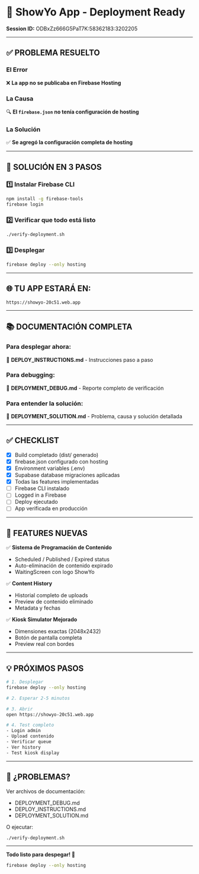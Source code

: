 # 🚀 ShowYo App - Deployment Ready

**Session ID:** ODBxZz666G5PaT7K:58362183:3202205

---

## ✅ PROBLEMA RESUELTO

### El Error
❌ **La app no se publicaba en Firebase Hosting**

### La Causa
🔍 **El `firebase.json` no tenía configuración de hosting**

### La Solución
✅ **Se agregó la configuración completa de hosting**

---

## 🎯 SOLUCIÓN EN 3 PASOS

### 1️⃣ Instalar Firebase CLI
```bash
npm install -g firebase-tools
firebase login
```

### 2️⃣ Verificar que todo está listo
```bash
./verify-deployment.sh
```

### 3️⃣ Desplegar
```bash
firebase deploy --only hosting
```

---

## 🌐 TU APP ESTARÁ EN:

```
https://showyo-20c51.web.app
```

---

## 📚 DOCUMENTACIÓN COMPLETA

### Para desplegar ahora:
📄 **DEPLOY_INSTRUCTIONS.md** - Instrucciones paso a paso

### Para debugging:
📄 **DEPLOYMENT_DEBUG.md** - Reporte completo de verificación

### Para entender la solución:
📄 **DEPLOYMENT_SOLUTION.md** - Problema, causa y solución detallada

---

## ✅ CHECKLIST

- [x] Build completado (dist/ generado)
- [x] firebase.json configurado con hosting
- [x] Environment variables (.env)
- [x] Supabase database migraciones aplicadas
- [x] Todas las features implementadas
- [ ] Firebase CLI instalado
- [ ] Logged in a Firebase
- [ ] Deploy ejecutado
- [ ] App verificada en producción

---

## 🎉 FEATURES NUEVAS

✅ **Sistema de Programación de Contenido**
- Scheduled / Published / Expired status
- Auto-eliminación de contenido expirado
- WaitingScreen con logo ShowYo

✅ **Content History**
- Historial completo de uploads
- Preview de contenido eliminado
- Metadata y fechas

✅ **Kiosk Simulator Mejorado**
- Dimensiones exactas (2048x2432)
- Botón de pantalla completa
- Preview real con bordes

---

## 💡 PRÓXIMOS PASOS

```bash
# 1. Desplegar
firebase deploy --only hosting

# 2. Esperar 2-5 minutos

# 3. Abrir
open https://showyo-20c51.web.app

# 4. Test completo
- Login admin
- Upload contenido
- Verificar queue
- Ver history
- Test kiosk display
```

---

## 🐛 ¿PROBLEMAS?

Ver archivos de documentación:
- DEPLOYMENT_DEBUG.md
- DEPLOY_INSTRUCTIONS.md  
- DEPLOYMENT_SOLUTION.md

O ejecutar:
```bash
./verify-deployment.sh
```

---

**Todo listo para despegar! 🚀**

```bash
firebase deploy --only hosting
```
